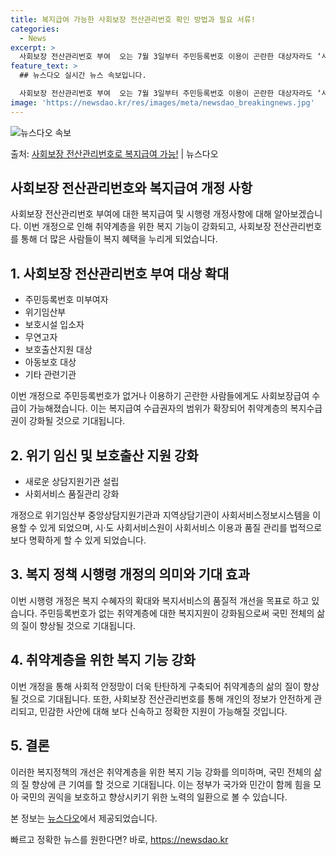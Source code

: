 ```yaml
---
title: 복지급여 가능한 사회보장 전산관리번호 확인 방법과 필요 서류!
categories:
  - News
excerpt: >
  사회보장 전산관리번호 부여  오는 7월 3일부터 주민등록번호 이용이 곤란한 대상자라도 ‘사회보장 전산관리번호…
feature_text: >
  ## 뉴스다오 실시간 뉴스 속보입니다.

  사회보장 전산관리번호 부여  오는 7월 3일부터 주민등록번호 이용이 곤란한 대상자라도 ‘사회보장 전산관리번호…
image: 'https://newsdao.kr/res/images/meta/newsdao_breakingnews.jpg'
---
```


![뉴스다오 속보](https://newsdao.kr/res/images/meta/newsdao_breakingnews.jpg)

<p>출처: <a href="https://newsdao.kr/4420" rel="dofollow">사회보장 전산관리번호로 복지급여 가능!</a> | 뉴스다오</p>

<h2>사회보장 전산관리번호와 복지급여 개정 사항</h2>

<p data-ke-size="size16">사회보장 전산관리번호 부여에 대한 복지급여 및 시행령 개정사항에 대해 알아보겠습니다. 이번 개정으로 인해 취약계층을 위한 복지 기능이 강화되고, 사회보장 전산관리번호를 통해 더 많은 사람들이 복지 혜택을 누리게 되었습니다.</p>

<h2>1. 사회보장 전산관리번호 부여 대상 확대</h2>
<ul>
    <li>주민등록번호 미부여자</li>
    <li>위기임산부</li>
    <li>보호시설 입소자</li>
    <li>무연고자</li>
    <li>보호출산지원 대상</li>
    <li>아동보호 대상</li>
    <li>기타 관련기관</li>
</ul>
<p data-ke-size="size16">이번 개정으로 주민등록번호가 없거나 이용하기 곤란한 사람들에게도 사회보장급여 수급이 가능해졌습니다. 이는 복지급여 수급권자의 범위가 확장되어 취약계층의 복지수급권이 강화될 것으로 기대됩니다.</p>

<h2>2. 위기 임신 및 보호출산 지원 강화</h2>
<ul>
    <li>새로운 상담지원기관 설립</li>
    <li>사회서비스 품질관리 강화</li>
</ul>
<p data-ke-size="size16">개정으로 위기임산부 중앙상담지원기관과 지역상담기관이 사회서비스정보시스템을 이용할 수 있게 되었으며, 시·도 사회서비스원이 사회서비스 이용과 품질 관리를 법적으로 보다 명확하게 할 수 있게 되었습니다.</p>

<h2>3. 복지 정책 시행령 개정의 의미와 기대 효과</h2>
<p data-ke-size="size16">이번 시행령 개정은 복지 수혜자의 확대와 복지서비스의 품질적 개선을 목표로 하고 있습니다. 주민등록번호가 없는 취약계층에 대한 복지지원이 강화됨으로써 국민 전체의 삶의 질이 향상될 것으로 기대됩니다.</p>

<h2>4. 취약계층을 위한 복지 기능 강화</h2>
<p data-ke-size="size16">이번 개정을 통해 사회적 안정망이 더욱 탄탄하게 구축되어 취약계층의 삶의 질이 향상될 것으로 기대됩니다. 또한, 사회보장 전산관리번호를 통해 개인의 정보가 안전하게 관리되고, 민감한 사안에 대해 보다 신속하고 정확한 지원이 가능해질 것입니다.</p>

<h2>5. 결론</h2>
<p data-ke-size="size16">이러한 복지정책의 개선은 취약계층을 위한 복지 기능 강화를 의미하며, 국민 전체의 삶의 질 향상에 큰 기여를 할 것으로 기대됩니다. 이는 정부가 국가와 민간이 함께 힘을 모아 국민의 권익을 보호하고 향상시키기 위한 노력의 일환으로 볼 수 있습니다.</p>

<p data-ke-size="size16">본 정보는 <a href="https://newsdao.kr/4420" target="_blank">뉴스다오</a>에서 제공되었습니다.</p>
  

빠르고 정확한 뉴스를 원한다면? 바로, <a href="https://newsdao.kr" rel="dofollow">https://newsdao.kr</a>


    
